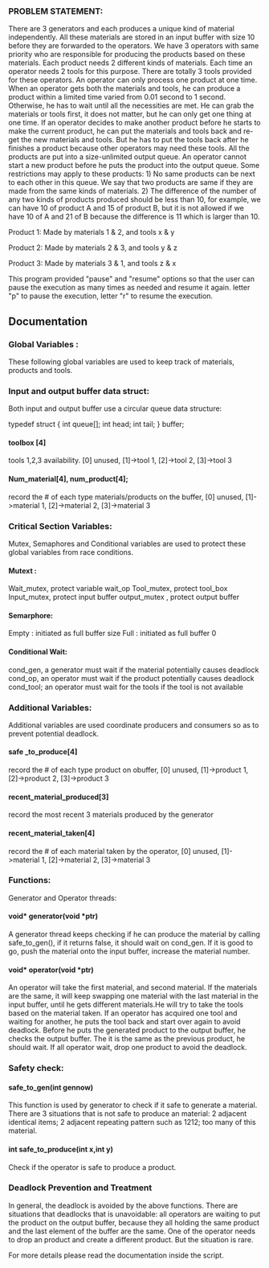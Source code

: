 ### PROBLEM STATEMENT:

There are 3 generators and each produces a unique kind of material independently. All these materials are stored in an input buffer with size 10 before they are forwarded to the operators. We have 3 operators with same priority who are responsible for producing the products based on these materials. Each product needs 2 different kinds of materials. Each time an operator needs 2 tools for this purpose. There are totally 3 tools provided for these operators. An operator can only process one product at one time. When an operator gets both the materials and tools, he can produce a product within a limited time varied from 0.01 second to 1 second. Otherwise, he has to wait until all the necessities are met. He can grab the materials or tools first, it does not matter, but he can only get one thing at one time. If an operator decides to make another product before he starts to make the current product, he can put the materials and tools back and re-get the new materials and tools. But he has to put the tools back after he finishes a product because other operators may need these tools. All the products are put into a size-unlimited output queue. An operator cannot start a new product before he puts the product into the output queue. Some restrictions may apply to these products: 1) No same products can be next to each other in this queue. We say that two products are same if they are made from the same kinds of materials. 2) The difference of the number of any two kinds of products produced should be less than 10, for example, we can have 10 of product A and 15 of product B, but it is not allowed if we have 10 of A and 21 of B because the difference is 11 which is larger than 10.

Product 1: Made by materials  1 & 2,  and tools x & y

Product 2: Made by materials  2 & 3,  and tools y & z

Product 3: Made by materials  3 & 1,  and tools z & x

This program provided "pause" and "resume" options so that the user can pause the execution as many times as needed and resume it again. letter "p" to pause the execution, letter "r" to resume the execution. 




## Documentation

### Global Variables : 
These following global variables are used to keep track of materials, products and tools. 

### Input and output buffer data struct:
Both input and output buffer use a circular queue data structure: 

typedef struct
{
    int queue[];
    int head;
    int tail;
} buffer;

#### toolbox [4]

tools 1,2,3 availability. [0] unused, [1]->tool 1, [2]->tool 2, [3]->tool 3

#### Num_material[4], num_product[4];		

record the # of each type materials/products on the buffer, [0] unused, [1]->material 1, [2]->material 2, [3]->material 3


### Critical Section Variables: 

Mutex, Semaphores and Conditional variables are used to protect these global variables from race conditions. 

#### Mutext :

Wait_mutex,	 	protect variable wait_op
Tool_mutex, 		protect tool_box
Input_mutex,	 	protect input buffer
output_mutex , 	protect output buffer

#### Semarphore:

Empty	:  initiated as full buffer size
Full 	:  initiated as full buffer 0

#### Conditional Wait:		

cond_gen, 		a generator must wait if the material potentially causes deadlock
cond_op, 		an operator must wait if the product potentially causes deadlock 
cond_tool;		an operator must wait for the tools if the tool is not available





### Additional Variables:
Additional variables are used coordinate producers and consumers so as to prevent potential deadlock.

#### safe _to_produce[4]

record the # of each type product on obuffer, [0] unused, [1]->product 1, [2]->product 2, [3]->product 3

#### recent_material_produced[3]

record the most recent 3 materials produced by the generator

#### recent_material_taken[4]

record the # of each material taken by the operator, [0] unused, [1]->material 1, [2]->material 2, [3]->material 3

### Functions:

Generator and Operator threads:

#### void* generator(void *ptr)

A generator thread keeps checking if he can produce the material by calling safe_to_gen(), if it returns false, it should wait on cond_gen. If it is good to go, push the material onto the input buffer, increase the material number.

#### void* operator(void *ptr)

An operator will take the first material, and second material. If the materials are the same, it will keep swapping one material with the last material in the input buffer, until he gets different materials.He will try to take the tools based on the material taken. If an operator has acquired one tool and waiting for another, he puts the tool back and start over again to avoid deadlock. Before he puts the generated product to the output buffer, he checks the output buffer. The it is the same as the previous product, he should wait. If all operator wait, drop one product to avoid the deadlock. 

### Safety check:

#### safe_to_gen(int gennow)

This function is used by generator to check if it safe to generate a material. There are 3 situations that is not safe to produce an material: 2 adjacent identical items; 2 adjacent repeating pattern such as 1212; too many of this material. 

#### int safe_to_produce(int x,int y)

Check if the operator is safe to produce a product. 

### Deadlock Prevention and Treatment 

In general, the deadlock is avoided by the above functions. There are situations that deadlocks that is unavoidable: all operators are waiting to put the product on the output buffer, because they all holding the same product and the last element of the buffer are the same. One of the operator needs to drop an product and create a different product. But the situation is rare. 

For more details please read the documentation inside the script.

